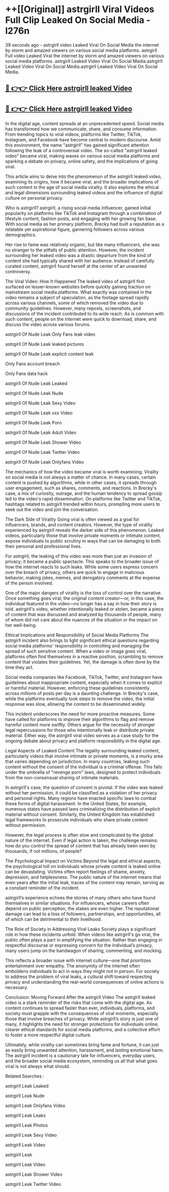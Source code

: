 # ++[[Original]] astrgirll Viral Videos Full Clip Leaked On Social Media - l276n<br>

39 seconds ago - astrgirll video Leaked Viral On Social Media the internet by storm and amazed viewers on various social media platforms.
astrgirll Full video Leaked Viral the internet by storm and amazed viewers on various social media platforms. astrgirll Leaked Video Viral On Social Media.astrgirll Leaked Video Viral On Social Media.astrgirll Leaked Video Viral On Social Media.<br>


## [🔴 👉👉 Click Here astrgirll leaked Video ](https://onlyclips.site?title=astrgirll&ref=git)

## [🔴 👉👉 Click Here astrgirll leaked Video ](https://onlyclips.site?title=astrgirll&ref=git)

In the digital age, content spreads at an unprecedented speed. Social media has transformed how we communicate, share, and consume information. From trending topics to viral videos, platforms like Twitter, TikTok, Instagram, and Facebook have become central to modern discourse. Amid this environment, the name "astrgirll" has gained significant attention following the leak of a controversial video. The so-called "astrgirll leaked video" became viral, making waves on various social media platforms and sparking a debate on privacy, online safety, and the implications of going viral.

This article aims to delve into the phenomenon of the astrgirll leaked video, examining its origins, how it became viral, and the broader implications of such content in the age of social media virality. It also explores the ethical and legal dimensions surrounding leaked videos and the influence of digital culture on personal privacy.

Who is astrgirll?
astrgirll, a rising social media influencer, gained initial popularity on platforms like TikTok and Instagram through a combination of lifestyle content, fashion posts, and engaging with her growing fan base. With social media as her primary platform, Brecky had built a reputation as a relatable yet aspirational figure, garnering followers across various demographics.

Her rise to fame was relatively organic, but like many influencers, she was no stranger to the pitfalls of public attention. However, the incident surrounding her leaked video was a drastic departure from the kind of content she had typically shared with her audience. Instead of carefully curated content, astrgirll found herself at the center of an unwanted controversy.

The Viral Video: How It Happened
The leaked video of astrgirll first surfaced on lesser-known websites before quickly gaining traction on mainstream social media platforms. What exactly was contained in the video remains a subject of speculation, as the footage spread rapidly across various channels, some of which removed the video due to community guidelines. However, many reposts, screenshots, and discussions of the incident contributed to its wide reach. As is common with such content, people on the internet were quick to download, share, and discuss the video across various forums.

astrgirll Of Nude Leak Only Fans leak video

astrgirll Of Nude Leak leaked pictures

astrgirll Of Nude Leak explicit content leak

Only Fans account breach

Only Fans data hack

astrgirll Of Nude Leak Leaked

astrgirll Of Nude Leak Nude

astrgirll Of Nude Leak Sexy Video

astrgirll Of Nude Leak xxx Video

astrgirll Of Nude Leak Porn

astrgirll Of Nude Leak Adult Video

astrgirll Of Nude Leak Shower Video

astrgirll Of Nude Leak Twitter Video

astrgirll Of Nude Leak Onlyfans Video

The mechanics of how the video became viral is worth examining. Virality on social media is not always a matter of chance. In many cases, certain content is pushed by algorithms, while in other cases, it spreads through user engagement, such as shares, comments, and reactions. In Brecky's case, a mix of curiosity, outrage, and the human tendency to spread gossip led to the video's rapid dissemination. On platforms like Twitter and TikTok, hashtags related to astrgirll trended within hours, prompting more users to seek out the video and join the conversation.

The Dark Side of Virality
Going viral is often viewed as a goal for influencers, brands, and content creators. However, the type of virality experienced by astrgirll reveals the darker side of this phenomenon. Leaked videos, particularly those that involve private moments or intimate content, expose individuals to public scrutiny in ways that can be damaging to both their personal and professional lives.

For astrgirll, the leaking of this video was more than just an invasion of privacy; it became a public spectacle. This speaks to the broader issue of how the internet reacts to such leaks. While some users express concern over the breach of privacy, others are quick to engage in malicious behavior, making jokes, memes, and derogatory comments at the expense of the person involved.

One of the major dangers of virality is the loss of control over the narrative. Once something goes viral, the original content creator—or, in this case, the individual featured in the video—no longer has a say in how their story is told. astrgirll's video, whether intentionally leaked or stolen, became a piece of content that was discussed and analyzed by thousands of people, many of whom did not care about the nuances of the situation or the impact on her well-being.

Ethical Implications and Responsibility of Social Media Platforms
The astrgirll incident also brings to light significant ethical questions regarding social media platforms' responsibility in controlling and managing the spread of such sensitive content. When a video or image goes viral, platforms often find themselves in a reactive position, scrambling to remove content that violates their guidelines. Yet, the damage is often done by the time they act.

Social media companies like Facebook, TikTok, Twitter, and Instagram have guidelines about inappropriate content, especially when it comes to explicit or harmful material. However, enforcing these guidelines consistently across millions of posts per day is a daunting challenge. In Brecky's case, while the platforms eventually took steps to remove the video, the initial response was slow, allowing the content to be disseminated widely.

This incident underscores the need for more proactive measures. Some have called for platforms to improve their algorithms to flag and remove harmful content more swiftly. Others argue for the necessity of stronger legal repercussions for those who intentionally leak or distribute private material. Either way, the astrgirll viral video serves as a case study for the ongoing debate about privacy and platform responsibility in the digital age.

Legal Aspects of Leaked Content
The legality surrounding leaked content, particularly videos that involve intimate or private moments, is a murky area that varies depending on jurisdiction. In many countries, leaking such content without the consent of the individual is a criminal offense. This falls under the umbrella of "revenge porn" laws, designed to protect individuals from the non-consensual sharing of intimate materials.

In astrgirll's case, the question of consent is pivotal. If the video was leaked without her permission, it could be classified as a violation of her privacy and personal rights. Many regions have enacted specific laws to combat these forms of digital harassment. In the United States, for example, numerous states have passed laws criminalizing the distribution of explicit material without consent. Similarly, the United Kingdom has established legal frameworks to prosecute individuals who share private content without permission.

However, the legal process is often slow and complicated by the global nature of the internet. Even if legal action is taken, the challenge remains: how do you control the spread of content that has already been seen by thousands, if not millions, of people?

The Psychological Impact on Victims
Beyond the legal and ethical aspects, the psychological toll on individuals whose private content is leaked online can be devastating. Victims often report feelings of shame, anxiety, depression, and helplessness. The public nature of the internet means that even years after the initial leak, traces of the content may remain, serving as a constant reminder of the incident.

astrgirll’s experience echoes the stories of many others who have found themselves in similar situations. For influencers, whose careers often depend on public perception, the stakes are even higher. The reputational damage can lead to a loss of followers, partnerships, and opportunities, all of which can be detrimental to their livelihood.

The Role of Society in Addressing Viral Leaks
Society plays a significant role in how these incidents unfold. When videos like astrgirll's go viral, the public often plays a part in amplifying the situation. Rather than engaging in respectful discourse or expressing concern for the individual’s privacy, many users jump on the bandwagon of sharing, commenting, and mocking.

This reflects a broader issue with internet culture—one that prioritizes entertainment over empathy. The anonymity of the internet often emboldens individuals to act in ways they might not in person. For society to address the problem of viral leaks, a cultural shift toward respecting privacy and understanding the real-world consequences of online actions is necessary.

Conclusion: Moving Forward After the astrgirll Video
The astrgirll leaked video is a stark reminder of the risks that come with the digital age. As content continues to spread faster than ever, individuals, platforms, and society must grapple with the consequences of viral moments, especially those that involve breaches of privacy. While astrgirll’s story is just one of many, it highlights the need for stronger protections for individuals online, clearer ethical standards for social media platforms, and a collective effort to foster a more respectful digital culture.

Ultimately, while virality can sometimes bring fame and fortune, it can just as easily bring unwanted attention, harassment, and lasting emotional harm. The astrgirll incident is a cautionary tale for influencers, everyday users, and the broader social media ecosystem, reminding us all that what goes viral is not always what should.

Related Searches :

astrgirll Leak Leaked

astrgirll Leak Nude

astrgirll Leak Onlyfans Video

astrgirll Leak Leaks

astrgirll Leak Photos

astrgirll Leak Sexy Video

astrgirll Leak Video

astrgirll Leak

astrgirll Leak Video

astrgirll Leak Shower Video

astrgirll Leak Twitter Video

